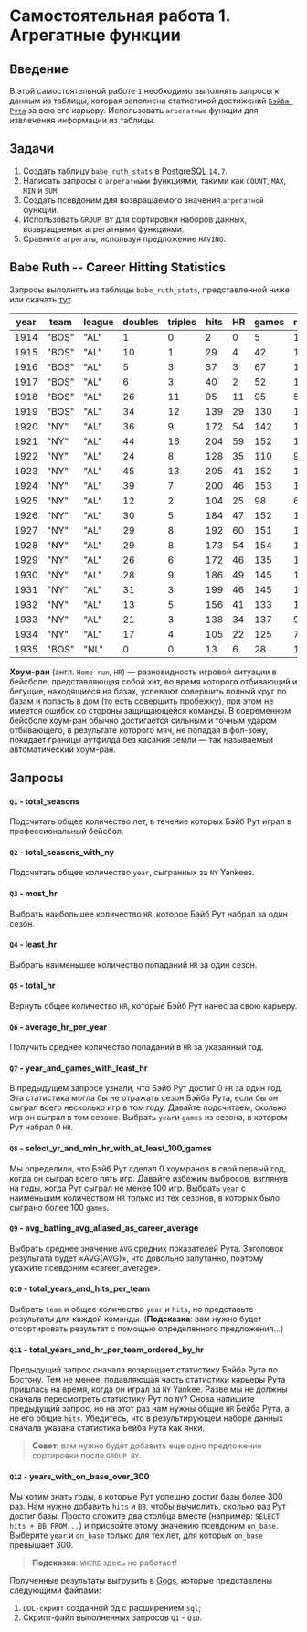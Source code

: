 
# Самостоятельная работа 1. Агрегатные функции

## Введение

В этой самостоятельной работе `1` необходимо выполнять запросы к данным из таблицы, которая заполнена статистикой достижений [`Бэйба Рута`](https://ru.wikipedia.org/wiki/%D0%A0%D1%83%D1%82,_%D0%91%D0%B5%D0%B9%D0%B1) за всю его карьеру. Использовать `агрегатные` функции для извлечения информации из таблицы. 

## Задачи

1. Создать таблицу `babe_ruth_stats` в [PostgreSQL `14.7`](https://www.enterprisedb.com/downloads/postgres-postgresql-downloads). 
2. Написать запросы с `агрегатными` функциями, такими как `COUNT`, `MAX`, `MIN` и `SUM`.
3. Создать псевдоним для возвращаемого значения `агрегатной` функции.
4. Использовать `GROUP BY` для сортировки наборов данных, возвращаемых агрегатными функциями.
5. Сравните `агрегаты`, используя предложение `HAVING`.

## Babe Ruth -- Career Hitting Statistics


Запросы выполнять из таблицы `babe_ruth_stats`, представленной ниже или скачать [тут](/practice/sql-agg-func/babe_ruth_stats.csv).

year|team |league|doubles|triples|hits|HR|games|runs|RBI|at_bats|BB |SB|SO|AVG
----|-----|------|-------|-------|----|--|-----|----|---|-------|---|--|--|------
1914|"BOS"|"AL"  |1      |0      |2   |0 |5    |1   |2  |10     |0  |0 |4 |0.2
1915|"BOS"|"AL"  |10     |1      |29  |4 |42   |16  |21 |92     |9  |0 |23|0.315
1916|"BOS"|"AL"  |5      |3      |37  |3 |67   |18  |15 |136    |10 |0 |23|0.272
1917|"BOS"|"AL"  |6      |3      |40  |2 |52   |14  |12 |123    |12 |0 |18|0.325
1918|"BOS"|"AL"  |26     |11     |95  |11|95   |50  |66 |317    |58 |6 |58|0.3
1919|"BOS"|"AL"  |34     |12     |139 |29|130  |103 |114|432    |101|7 |58|0.322
1920|"NY" |"AL"  |36     |9      |172 |54|142  |158 |137|458    |150|14|80|0.376
1921|"NY" |"AL"  |44     |16     |204 |59|152  |177 |171|540    |145|17|81|0.378
1922|"NY" |"AL"  |24     |8      |128 |35|110  |94  |99 |406    |84 |2 |80|0.315
1923|"NY" |"AL"  |45     |13     |205 |41|152  |151 |131|522    |170|17|93|0.393
1924|"NY" |"AL"  |39     |7      |200 |46|153  |143 |121|529    |142|9 |81|0.378
1925|"NY" |"AL"  |12     |2      |104 |25|98   |61  |66 |359    |59 |2 |68|0.29
1926|"NY" |"AL"  |30     |5      |184 |47|152  |139 |146|495    |144|11|76|0.372
1927|"NY" |"AL"  |29     |8      |192 |60|151  |158 |164|540    |137|7 |89|0.356
1928|"NY" |"AL"  |29     |8      |173 |54|154  |163 |142|536    |137|4 |87|0.323
1929|"NY" |"AL"  |26     |6      |172 |46|135  |121 |154|499    |72 |5 |60|0.345
1930|"NY" |"AL"  |28     |9      |186 |49|145  |150 |153|518    |136|10|61|0.359
1931|"NY" |"AL"  |31     |3      |199 |46|145  |149 |163|534    |128|5 |51|0.373
1932|"NY" |"AL"  |13     |5      |156 |41|133  |120 |137|457    |130|2 |62|0.341
1933|"NY" |"AL"  |21     |3      |138 |34|137  |97  |103|459    |114|4 |90|0.301
1934|"NY" |"AL"  |17     |4      |105 |22|125  |78  |84 |365    |104|1 |63|0.288
1935|"BOS"|"NL"  |0      |0      |13  |6 |28   |13  |12 |72     |20 |0 |24|0.181

**Хоум-ран** (англ. `Home run`, `HR`) — разновидность игровой ситуации в бейсболе, представляющая собой хит, во время которого отбивающий и бегущие, находящиеся на базах, успевают совершить полный круг по базам и попасть в дом (то есть совершить пробежку), при этом не имеется ошибок со стороны защищающейся команды. В современном бейсболе хоум-ран обычно достигается сильным и точным ударом отбивающего, в результате которого мяч, не попадая в фол-зону, покидает границы аутфилда без касания земли — так называемый автоматический хоум-ран.

## Запросы

#### `Q1` - total_seasons
Подсчитать общее количество лет, в течение которых Бэйб Рут играл в профессиональный бейсбол.

#### `Q2` - total_seasons_with_ny
Подсчитать общее количество `year`, сыгранных за `NY` Yankees.

#### `Q3` - most_hr
Выбрать наибольшее количество `HR`, которое Бэйб Рут набрал за один сезон.

#### `Q4` - least_hr
Выбрать наименьшее количество попаданий `HR` за один сезон.

#### `Q5` - total_hr
Вернуть общее количество `HR`, которые Бэйб Рут нанес за свою карьеру.

#### `Q6` - average_hr_per_year
Получить среднее количество попаданий в `HR` за указанный год.

#### `Q7` - year_and_games_with_least_hr
В предыдущем запросе узнали, что Бэйб Рут достиг 0 `HR` за один год. Эта статистика могла бы не отражать сезон Бэйба Рута, если бы он сыграл всего несколько игр в том году. Давайте подсчитаем, сколько игр он сыграл в том сезоне. Выбрать `year`и  `games` из сезона, в котором Рут набрал 0 `HR`.

#### `Q8` - select_yr_and_min_hr_with_at_least_100_games
Мы определили, что Бэйб Рут сделал 0 хоумранов в свой первый год, когда он сыграл всего пять игр. Давайте избежим выбросов, взглянув на годы, когда Рут сыграл не менее 100 игр. Выбрать `year` с наименьшим количеством `HR` только из тех сезонов, в которых было сыграно более 100 `games`.

#### `Q9` - avg_batting_avg_aliased_as_career_average
Выбрать среднее значение `AVG` средних показателей Рута. Заголовок результата будет «AVG(AVG)», что довольно запутанно, поэтому укажите псевдоним «career_average».


#### `Q10` - total_years_and_hits_per_team
Выбрать `team` и общее количество `year` и `hits`, но представьте результаты для каждой команды. (**Подсказка**: вам нужно будет отсортировать результат с помощью определенного предложения...)

#### `Q11` - total_years_and_hr_per_team_ordered_by_hr
Предыдущий запрос сначала возвращает статистику Бэйба Рута по Бостону. Тем не менее, подавляющая часть статистики карьеры Рута пришлась на время, когда он играл за `NY` Yankee. Разве мы не должны сначала пересмотреть статистику Рут по `NY`? Снова напишите предыдущий запрос, но на этот раз нам нужны общие `HR` Бейба Рута, а не его общие `hits`. Убедитесь, что в результирующем наборе данных сначала указана статистика Бейба Рута как янки.
> **Совет**: вам нужно будет добавить еще одно предложение сортировки после `GROUP BY`.

#### `Q12` - years_with_on_base_over_300
Мы хотим знать годы, в которые Рут успешно достиг базы более 300 раз. Нам нужно добавить `hits` и `BB`, чтобы вычислить, сколько раз Рут достиг базы. Просто сложите два столбца вместе (например: `SELECT hits + BB FROM...`) и присвойте этому значению псевдоним `on_base`. Выберите `year` и `on_base` только для тех лет, для которых `on_base` превышает 300.
> **Подсказка**: `WHERE` здесь не работает!

Полученные результаты выгрузить в [Gogs](http://95.131.149.21:3000/), которые представлены следующими файлами:
1. `DDL-скрипт` созданной бд с расширением `sql`;
2.  Скрипт-файл выполненных запросов `Q1` - `Q10`.

